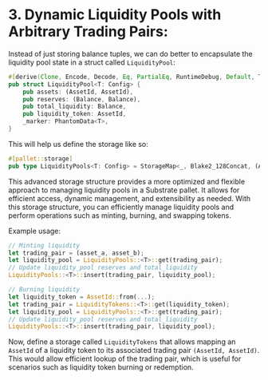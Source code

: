 # 3. Dynamic Liquidity Pools with Arbitrary Trading Pairs:
Instead of just storing balance tuples, we can do better to encapsulate the liquidity pool state in a struct called
`LiquidityPool`:
```rust
#[derive(Clone, Encode, Decode, Eq, PartialEq, RuntimeDebug, Default, TypeInfo)]
pub struct LiquidityPool<T: Config> {
    pub assets: (AssetId, AssetId),
    pub reserves: (Balance, Balance),
    pub total_liquidity: Balance,
    pub liquidity_token: AssetId,
    _marker: PhantomData<T>,
}
```
This will help us define the storage like so:
```rust
#[pallet::storage]
pub type LiquidityPools<T: Config> = StorageMap<_, Blake2_128Concat, (AssetIdOf<T>, AssetIdOf<T>), LiquidityPool<T>>;
```

This advanced storage structure provides a more optimized and flexible approach to managing liquidity pools in a Substrate pallet. It allows for efficient access, dynamic management, and extensibility as needed.
With this storage structure, you can efficiently manage liquidity pools and perform operations such as minting, burning, and swapping tokens.

Example usage:
```rust
// Minting liquidity
let trading_pair = (asset_a, asset_b);
let liquidity_pool = LiquidityPools::<T>::get(trading_pair);
// Update liquidity_pool reserves and total_liquidity
LiquidityPools::<T>::insert(trading_pair, liquidity_pool);

// Burning liquidity
let liquidity_token = AssetId::from(...);
let trading_pair = LiquidityTokens::<T>::get(liquidity_token);
let liquidity_pool = LiquidityPools::<T>::get(trading_pair);
// Update liquidity_pool reserves and total_liquidity
LiquidityPools::<T>::insert(trading_pair, liquidity_pool);
```

Now, define a storage called `LiquidityTokens` that allows mapping an `AssetId` of a liquidity token to its associated
trading pair `(AssetId, AssetId)`. This would allow efficient lookup of the trading pair, which is useful for scenarios
such as liquidity token burning or redemption.

